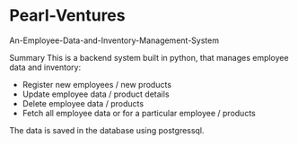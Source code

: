 # Pearl-Ventures
An-Employee-Data-and-Inventory-Management-System

Summary
This is a backend system built in python, that manages employee data and inventory:
- Register new employees / new products
- Update employee data / product details
- Delete employee data / products
- Fetch all employee data or for a particular employee / products

The data is saved in the database using postgressql.
